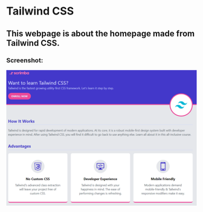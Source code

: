# Tailwind CSS
## This webpage is about the homepage made from Tailwind CSS.

### Screenshot:
![](images/tailwindcss.png)
